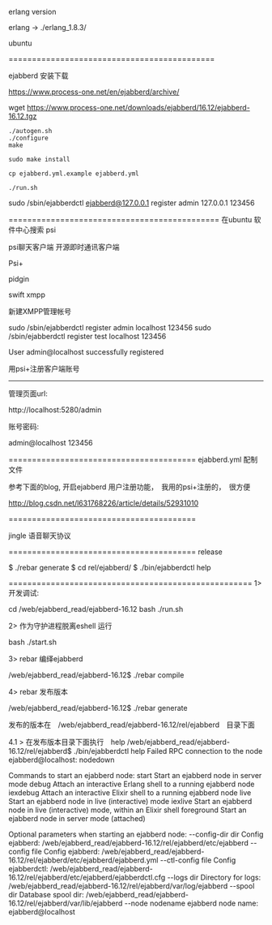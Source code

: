 erlang version

erlang -> ./erlang_1.8.3/

ubuntu


============================================

ejabberd 安装下载

https://www.process-one.net/en/ejabberd/archive/

wget https://www.process-one.net/downloads/ejabberd/16.12/ejabberd-16.12.tgz


    ./autogen.sh
    ./configure
    make

    sudo make install

    cp ejabberd.yml.example ejabberd.yml

    ./run.sh


sudo /sbin/ejabberdctl ejabberd@127.0.0.1 register admin 127.0.0.1 123456


=============================================
在ubuntu 软件中心搜索 psi

psi聊天客户端
开源即时通讯客户端

Psi+

pidgin

swift xmpp



新建XMPP管理帐号


sudo /sbin/ejabberdctl register admin localhost 123456
sudo /sbin/ejabberdctl register test localhost 123456

User admin@localhost successfully registered

用psi+注册客户端账号


-----------------------------------------
管理页面url:

http://localhost:5280/admin

账号密码:

admin@localhost
123456



========================================
ejabberd.yml 配制文件

参考下面的blog, 开启ejabberd 用户注册功能，　我用的psi+注册的，　很方便

http://blog.csdn.net/l631768226/article/details/52931010

========================================

jingle 语音聊天协议　

========================================
release

$ ./rebar generate
$ cd rel/ejabberd/
$ ./bin/ejabberdctl help



====================================================
1> 开发调试:

cd /web/ejabberd_read/ejabberd-16.12
bash ./run.sh

2> 作为守护进程脱离eshell 运行

bash ./start.sh

3> rebar 编绎ejabberd

/web/ejabberd_read/ejabberd-16.12$ ./rebar compile

4> rebar 发布版本

/web/ejabberd_read/ejabberd-16.12$ ./rebar generate

发布的版本在　/web/ejabberd_read/ejabberd-16.12/rel/ejabberd　目录下面


4.1 > 在发布版本目录下面执行　help
/web/ejabberd_read/ejabberd-16.12/rel/ejabberd$ ./bin/ejabberdctl help
Failed RPC connection to the node ejabberd@localhost: nodedown

Commands to start an ejabberd node:
  start      Start an ejabberd node in server mode
  debug      Attach an interactive Erlang shell to a running ejabberd node
  iexdebug   Attach an interactive Elixir shell to a running ejabberd node
  live       Start an ejabberd node in live (interactive) mode
  iexlive    Start an ejabberd node in live (interactive) mode, within an Elixir shell
  foreground Start an ejabberd node in server mode (attached)

Optional parameters when starting an ejabberd node:
  --config-dir dir   Config ejabberd:    /web/ejabberd_read/ejabberd-16.12/rel/ejabberd/etc/ejabberd
  --config file      Config ejabberd:    /web/ejabberd_read/ejabberd-16.12/rel/ejabberd/etc/ejabberd/ejabberd.yml
  --ctl-config file  Config ejabberdctl: /web/ejabberd_read/ejabberd-16.12/rel/ejabberd/etc/ejabberd/ejabberdctl.cfg
  --logs dir         Directory for logs: /web/ejabberd_read/ejabberd-16.12/rel/ejabberd/var/log/ejabberd
  --spool dir        Database spool dir: /web/ejabberd_read/ejabberd-16.12/rel/ejabberd/var/lib/ejabberd
  --node nodename    ejabberd node name: ejabberd@localhost











